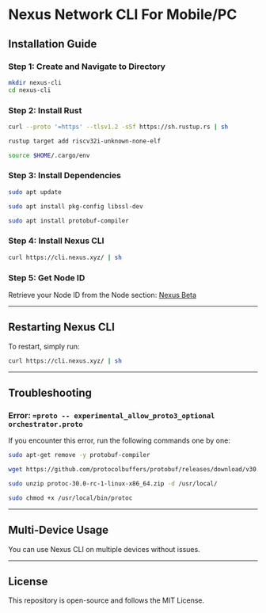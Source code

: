 # Nexus Network CLI For Mobile/PC

## Installation Guide

### Step 1: Create and Navigate to Directory
```sh
mkdir nexus-cli
cd nexus-cli
```

### Step 2: Install Rust
```sh
curl --proto '=https' --tlsv1.2 -sSf https://sh.rustup.rs | sh
```
```sh
rustup target add riscv32i-unknown-none-elf
```
```sh
source $HOME/.cargo/env
```

### Step 3: Install Dependencies
```sh
sudo apt update
```
```sh
sudo apt install pkg-config libssl-dev
```
```sh
sudo apt install protobuf-compiler
```

### Step 4: Install Nexus CLI
```sh
curl https://cli.nexus.xyz/ | sh
```

### Step 5: Get Node ID
Retrieve your Node ID from the Node section: [Nexus Beta](https://app.nexus.xyz/nodes)

---

## Restarting Nexus CLI
To restart, simply run:
```sh
curl https://cli.nexus.xyz/ | sh
```

---

## Troubleshooting

### Error: `=proto -- experimental_allow_proto3_optional orchestrator.proto`
If you encounter this error, run the following commands one by one:

```sh
sudo apt-get remove -y protobuf-compiler
```
```sh
wget https://github.com/protocolbuffers/protobuf/releases/download/v30.0-rc1/protoc-30.0-rc-1-linux-x86_64.zip
```
```sh
sudo unzip protoc-30.0-rc-1-linux-x86_64.zip -d /usr/local/
```
```sh
sudo chmod +x /usr/local/bin/protoc
```

---

## Multi-Device Usage
You can use Nexus CLI on multiple devices without issues.

---

## License
This repository is open-source and follows the MIT License.
